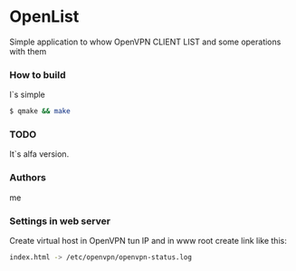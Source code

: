 # OpenList
Simple application to whow OpenVPN CLIENT LIST and some operations with them
### How to build
I`s simple
```bash
$ qmake && make
```
### TODO
It`s alfa version.

### Authors
me

### Settings in web server
Create virtual host in OpenVPN tun IP
and in www root create link like this:
```bash
index.html -> /etc/openvpn/openvpn-status.log

```
